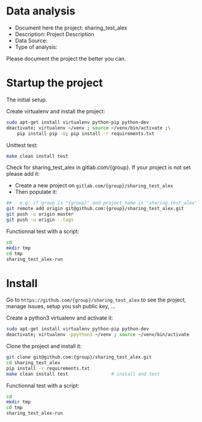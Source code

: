 # Data analysis
- Document here the project: sharing_test_alex
- Description: Project Description
- Data Source:
- Type of analysis:

Please document the project the better you can.

# Startup the project

The initial setup.

Create virtualenv and install the project:
```bash
sudo apt-get install virtualenv python-pip python-dev
deactivate; virtualenv ~/venv ; source ~/venv/bin/activate ;\
    pip install pip -U; pip install -r requirements.txt
```

Unittest test:
```bash
make clean install test
```

Check for sharing_test_alex in gitlab.com/{group}.
If your project is not set please add it:

- Create a new project on `gitlab.com/{group}/sharing_test_alex`
- Then populate it:

```bash
##   e.g. if group is "{group}" and project_name is "sharing_test_alex"
git remote add origin git@github.com:{group}/sharing_test_alex.git
git push -u origin master
git push -u origin --tags
```

Functionnal test with a script:

```bash
cd
mkdir tmp
cd tmp
sharing_test_alex-run
```

# Install

Go to `https://github.com/{group}/sharing_test_alex` to see the project, manage issues,
setup you ssh public key, ...

Create a python3 virtualenv and activate it:

```bash
sudo apt-get install virtualenv python-pip python-dev
deactivate; virtualenv -ppython3 ~/venv ; source ~/venv/bin/activate
```

Clone the project and install it:

```bash
git clone git@github.com:{group}/sharing_test_alex.git
cd sharing_test_alex
pip install -r requirements.txt
make clean install test                # install and test
```
Functionnal test with a script:

```bash
cd
mkdir tmp
cd tmp
sharing_test_alex-run
```
